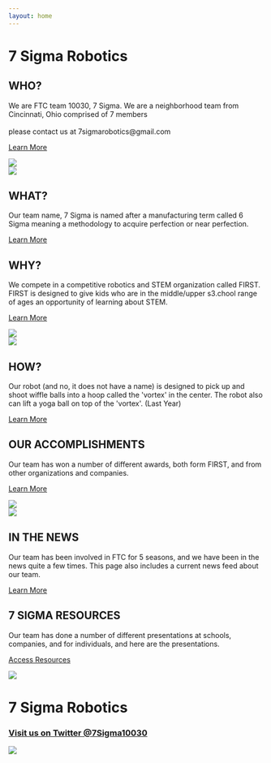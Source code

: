 ```yaml
---
layout: home
---
```

<div class="logo-box">
	<h1>7 Sigma Robotics</h1>
</div>
<div class="container-row text-first">
	<div class="arrow-left">
		<h2>WHO?</h2>
		<p class="fade">We are FTC team 10030, 7 Sigma. We are a neighborhood team from Cincinnati, Ohio comprised of 7 members
		<br> <br> please contact us at 7sigmarobotics@gmail.com</p>
		<p class="fade-in"><a href="/who">Learn More</a></p>
	</div>
<div class="text-right">
	<img class="arrow-image" src="images/team_v4.PNG">
</div>
</div>
<div class="container-row image-first">
	<div class="text-left">
		<img class="arrow-image" src="images/7p-logo-large.png">	
	</div>
	<div class="arrow-right">
		<h2>WHAT?</h2>
		<p class="fade">Our team name, 7 Sigma is named after a manufacturing term called 6 Sigma meaning a methodology to acquire perfection or near perfection.</p>
		<p class="fade-in"><a href="/what">Learn More</a></p>
	</div>
</div>
<div class="container-row text-first">
	<div class="arrow-left">
		<h2>WHY?</h2>   
		<p class="fade">We compete in a competitive robotics and STEM organization called FIRST. FIRST is designed to give kids who are in the middle/upper s3.chool range of ages an opportunity of learning about STEM.</p>
		<p class="fade-in"><a href="/why">Learn More</a></p>
	</div>
	<div class="text-right">
		<img class="arrow-image" src="images/firstlogo.jpg">
	</div>
</div>
<div class="container-row image-first">
	<div class="text-left">
		<img class="arrow-image" src="images/robot.jpeg">
	</div>
	<div class="arrow-right">
		<h2>HOW?</h2>
		<p class="fade">Our robot (and no, it does not have a name) is designed to pick up and shoot wiffle balls into a hoop called the 'vortex' in the center. The robot also can lift a yoga ball on top of the 'vortex'. (Last Year)</p>
		<p class="fade-in"><a href="/how">Learn More</a></p>
	</div>
</div>
<div class="container-row text-first">
	<div class="arrow-left">
		<h2>OUR ACCOMPLISHMENTS</h2>
		<p class="fade">Our team has won a number of different awards, both form FIRST, and from other organizations and companies. <br>
		</p>
		<p class="fade-in"><a href="/acc">Learn More</a></p>
	</div>
	<div class="text-right">
		<img class="arrow-image" src="images/pva2.png">
	</div>
</div>
<div class="container-row image-first">
	<div class="text-left">
		<img class="arrow-image" src="images/7p-logo-large.png">
	</div>
	<div class="arrow-right">
		<h2>IN THE NEWS</h2>
		<p class="fade">Our team has been involved in FTC for 5 seasons, and we have been in the news quite a few times. This page also includes a current news feed about our team.</p>
		<p class="fade-in"><a href="/InTheNews">Learn More</a></p>
	</div>
</div>
<div class="container-row text-first">
	<div class="arrow-left">
		<h2>7 SIGMA RESOURCES</h2>
		<p class="fade">Our team has done a number of different presentations at schools, companies, and for individuals, and here are the presentations.<br>
		</p>
		<p class="fade-in"><a href="/Resources">Access Resources</a></p>
	</div>
	<div class="text-right">
		<img class="arrow-image" src="images/googleslideslogogood.png">
	</div>
</div>


<div class="logo-box">
	<h1>7 Sigma Robotics</h1>
</div>


<div class="twitter-box">
<a href="https://twitter.com/7sigma10030?ref_src=twsrc%5Etfw" target="_blank">
<h3>Visit us on Twitter @7Sigma10030</h3>
		<div class="twitter-img">
			<img src="images/twitterLogo.PNG">
		</div>
</a>
</div>


<!--https://platform.twitter.com/widgets.js
//
<!-- <div class="container-row">
	<div class="arrow-left">
		<h2>SPONSORS</h2>
		<p class="fade">We compete in a competitive robotics and STEM organization called FIRST. FIRST is designed to give kids who are in the middle/upper school range of ages an opportunity of learning about STEM.</p>
		<p class="fade-in"><a href="/why">Learn More</a></p>
	</div>
	<div class="text-right">
		<img class="arrow-image" src="images/thx.PNG">
	</div>
</div> -->
